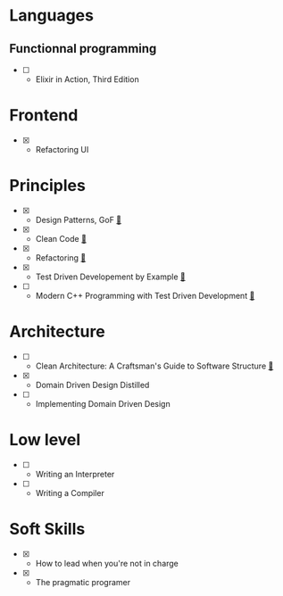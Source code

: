 # Languages

## Functionnal programming
- [ ] - Elixir in Action, Third Edition

# Frontend
- [X] - Refactoring UI 

# Principles 
- [X] - Design Patterns, GoF [🔗](https://www.amazon.fr/Design-Patterns-Elements-Reusable-Object-Oriented/dp/0201633612/ref=tmm_hrd_swatch_0?_encoding=UTF8&dib_tag=se&dib=eyJ2IjoiMSJ9.mTRaTOPYqsPcUsGD8azntQBwoQYmLa7486oAF-n21nYj2w6r2h0svU7RBCvVYUWuDJsuOCzcQS34w7FhTWQhh0u7fjmMD3XE04v8rKJVU3zSaACzL9gvaH7ra2HuAsglIxSDDIxyeU-e4Ij8TaOd9m9UzrbPWBp5tSn9RF7bRunvtuqpx51hBhGeVpfJoEGn5t9UBUJa_RXHTL2pyG32oJrtJ13AFjQG-Ulbkh66BWPiqvTCgUT1DHplBdOwiUdCL6yGnFfAqgPRa1SVLLEVm0L7WfYNV4NS6cCRKhxceLk.pm4_SegF4YobcAiVMD0LFI1KbO6YohCMBH-KRTX9VHM&qid=1724843403&sr=8-1)
- [X] - Clean Code [🔗][clean-code-link]
- [X] - Refactoring [🔗][refactoring-kb]
- [X] - Test Driven Developement by Example [🔗][tdd-by-example]
- [ ] - Modern C++ Programming with Test Driven Development [🔗][c++-with-tdd]

# Architecture
- [ ] - Clean Architecture: A Craftsman's Guide to Software Structure [🔗](https://www.amazon.fr/Clean-Architecture-Craftsmans-Software-Structure/dp/0134494164?source=ps-sl-shoppingads-lpcontext&psc=1&smid=A1X6FK5RDHNB96)
- [X] - Domain Driven Design Distilled 
- [ ] - Implementing Domain Driven Design

# Low level
- [ ] - Writing an Interpreter
- [ ] - Writing a Compiler

# Soft Skills
- [X] - How to lead when you're not in charge
- [X] - The pragmatic programer

[clean-code-link]: https://www.amazon.fr/Clean-Code-Handbook-Software-Craftsmanship/dp/0132350882/ref=sr_1_1?__mk_fr_FR=%C3%85M%C3%85%C5%BD%C3%95%C3%91&crid=23HHBAB59GK64&dib=eyJ2IjoiMSJ9.MeQLPU5r9G7JW-j-yQJD7C3cmIkKCtTzcs1d_lwsbfgCVElR-SUvGobqqdlFbHLo49u_WsP-A8FPcq_lQBlc4tILNyEku2-5My_6zCWxwX3-51VsmopYN2UptrmAtOlCmjojCyOmvlj3i_6EFcxh6ieNKdeXYHp_CuR2vBu8V7EJJzBCn_czw6DjmmTwP72F7H952ARQOpofFSScU_YsaNN3S10H7LStkd_1nkdoXOlS2zp4INal1SlOKZw6viK_GLbqo6Kt1vZ-BBfEi3pad5RH54CC-SJBF9ozBdnVpYg.rwT0EBS0GAvNXy2ocCWHdhgL0jmbMUMnS3ZMMwrmasA&dib_tag=se&keywords=clean+code&qid=1724855527&sprefix=clean+cod,aps,80&sr=8-1
[refactoring-kb]: https://www.amazon.com/gp/product/0134757599?camp=1789&creative=9325&creativeASIN=0134757599
[tdd-by-example]: https://www.amazon.com/Test-Driven-Development-Kent-Beck/dp/0321146530
[c++-with-tdd]: https://www.amazon.com/Modern-Programming-Test-Driven-Development-Better/dp/1937785483